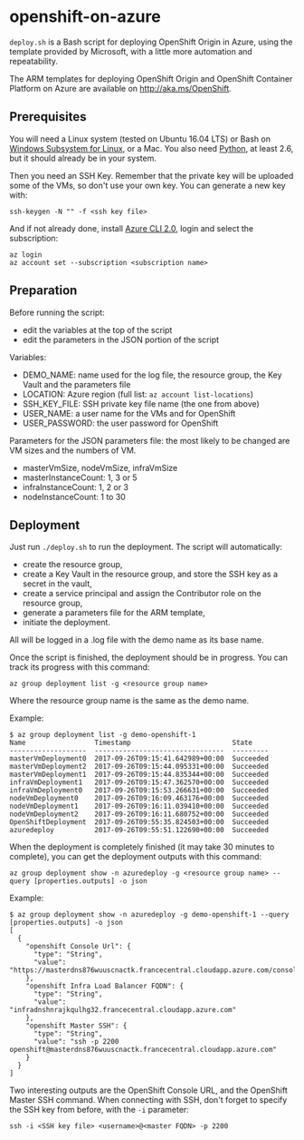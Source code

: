 # openshift-on-azure

`deploy.sh` is a Bash script for deploying OpenShift Origin in Azure, using the template provided by Microsoft, with a little more automation and repeatability.

The ARM templates for deploying OpenShift Origin and OpenShift Container Platform on Azure are available on http://aka.ms/OpenShift.

## Prerequisites

You will need a Linux system (tested on Ubuntu 16.04 LTS) or Bash on [Windows Subsystem for Linux](https://msdn.microsoft.com/en-us/commandline/wsl/about "Windows Subsystem for Linux Documentation"), or a Mac. You also need [Python](https://www.python.org/), at least 2.6, but it should already be in your system.

Then you need an SSH Key. Remember that the private key will be uploaded some of the VMs, so don't use your own key. You can generate a new key with:
```
ssh-keygen -N "" -f <ssh key file>
```

And if not already done, install [Azure CLI 2.0](https://docs.microsoft.com/en-us/cli/azure/install-azure-cli?view=azure-cli-latest "Install Azure CLI 2.0"), login and select the subscription:
```
az login
az account set --subscription <subscription name>
```

## Preparation

Before running the script:
- edit the variables at the top of the script
- edit the parameters in the JSON portion of the script

Variables:
- DEMO_NAME: name used for the log file, the resource group, the Key Vault and the parameters file
- LOCATION: Azure region (full list: `az account list-locations`)
- SSH_KEY_FILE: SSH private key file name (the one from above)
- USER_NAME: a user name for the VMs and for OpenShift
- USER_PASSWORD: the user password for OpenShift

Parameters for the JSON parameters file: the most likely to be changed are VM sizes and the numbers of VM.
- masterVmSize, nodeVmSize, infraVmSize
- masterInstanceCount: 1, 3 or 5
- infraInstanceCount: 1, 2 or 3
- nodeInstanceCount: 1 to 30

## Deployment

Just run `./deploy.sh` to run the deployment. The script will automatically:
- create the resource group,
- create a Key Vault in the resource group, and store the SSH key as a secret in the vault,
- create a service principal and assign the Contributor role on the resource group,
- generate a parameters file for the ARM template,
- initiate the deployment.

All will be logged in a .log file with the demo name as its base name.

Once the script is finished, the deployment should be in progress. You can track its progress with this command:
```
az group deployment list -g <resource group name>
```
Where the resource group name is the same as the demo name.

Example:
```
$ az group deployment list -g demo-openshift-1
Name                 Timestamp                         State
-------------------  --------------------------------  ---------
masterVmDeployment0  2017-09-26T09:15:41.642989+00:00  Succeeded
masterVmDeployment2  2017-09-26T09:15:44.095331+00:00  Succeeded
masterVmDeployment1  2017-09-26T09:15:44.835344+00:00  Succeeded
infraVmDeployment1   2017-09-26T09:15:47.362570+00:00  Succeeded
infraVmDeployment0   2017-09-26T09:15:53.266631+00:00  Succeeded
nodeVmDeployment0    2017-09-26T09:16:09.463176+00:00  Succeeded
nodeVmDeployment1    2017-09-26T09:16:11.039410+00:00  Succeeded
nodeVmDeployment2    2017-09-26T09:16:11.680752+00:00  Succeeded
OpenShiftDeployment  2017-09-26T09:55:35.824503+00:00  Succeeded
azuredeploy          2017-09-26T09:55:51.122690+00:00  Succeeded
```

When the deployment is completely finished (it may take 30 minutes to complete), you can get the deployment outputs with this command:
```
az group deployment show -n azuredeploy -g <resource group name> --query [properties.outputs] -o json
```
Example:
```
$ az group deployment show -n azuredeploy -g demo-openshift-1 --query [properties.outputs] -o json
[
  {
    "openshift Console Url": {
      "type": "String",
      "value": "https://masterdns876wuuscnactk.francecentral.cloudapp.azure.com/console"
    },
    "openshift Infra Load Balancer FQDN": {
      "type": "String",
      "value": "infradnshnrajkqulhg32.francecentral.cloudapp.azure.com"
    },
    "openshift Master SSH": {
      "type": "String",
      "value": "ssh -p 2200 openshift@masterdns876wuuscnactk.francecentral.cloudapp.azure.com"
    }
  }
]
```

Two interesting outputs are the OpenShift Console URL, and the OpenShift Master SSH command. When connecting with SSH, don't forget to specify the SSH key from before, with the `-i` parameter:
```
ssh -i <SSH key file> <username>@<master FQDN> -p 2200
```
